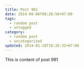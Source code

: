 ```yaml
---
title: Post 981
date: 2014-09-06T08:26:50+07:00
tags:
  - random post
  - untagged
category:
  - random post
  - uncategorized
updated: 2014-01-28T18:26:32+07:00
---
```

This is content of post 981